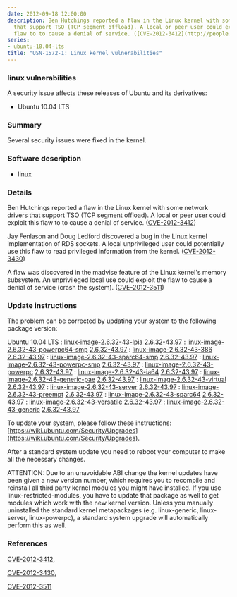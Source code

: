 ```yaml
---
date: 2012-09-18 12:00:00
description: Ben Hutchings reported a flaw in the Linux kernel with some network drivers
  that support TSO (TCP segment offload). A local or peer user could exploit this
  flaw to to cause a denial of service. ([CVE-2012-3412](http://people.ubuntu.com/~ubuntu-security/cve/CVE-2012-3412))
series:
- ubuntu-10.04-lts
title: "USN-1572-1: Linux kernel vulnerabilities"
---
```


### linux vulnerabilities

A security issue affects these releases of Ubuntu and its derivatives:

* Ubuntu 10.04 LTS

### Summary

Several security issues were fixed in the kernel. 

### Software description

* linux 

### Details

Ben Hutchings reported a flaw in the Linux kernel with some network drivers that support TSO (TCP segment offload). A local or peer user could exploit this flaw to to cause a denial of service. ([CVE-2012-3412](http://people.ubuntu.com/~ubuntu-security/cve/CVE-2012-3412))

Jay Fenlason and Doug Ledford discovered a bug in the Linux kernel implementation of RDS sockets. A local unprivileged user could potentially use this flaw to read privileged information from the kernel. ([CVE-2012-3430](http://people.ubuntu.com/~ubuntu-security/cve/CVE-2012-3430))

A flaw was discovered in the madvise feature of the Linux kernel&#39;s memory subsystem. An unprivileged local use could exploit the flaw to cause a denial of service (crash the system). ([CVE-2012-3511](http://people.ubuntu.com/~ubuntu-security/cve/CVE-2012-3511)) 

### Update instructions

The problem can be corrected by updating your system to the following package version:

Ubuntu 10.04 LTS
 : [linux-image-2.6.32-43-lpia](https://launchpad.net/ubuntu/+source/linux) <span> [2.6.32-43.97](https://launchpad.net/ubuntu/+source/linux/2.6.32-43.97) </span> 
 : [linux-image-2.6.32-43-powerpc64-smp](https://launchpad.net/ubuntu/+source/linux) <span> [2.6.32-43.97](https://launchpad.net/ubuntu/+source/linux/2.6.32-43.97) </span> 
 : [linux-image-2.6.32-43-386](https://launchpad.net/ubuntu/+source/linux) <span> [2.6.32-43.97](https://launchpad.net/ubuntu/+source/linux/2.6.32-43.97) </span> 
 : [linux-image-2.6.32-43-sparc64-smp](https://launchpad.net/ubuntu/+source/linux) <span> [2.6.32-43.97](https://launchpad.net/ubuntu/+source/linux/2.6.32-43.97) </span> 
 : [linux-image-2.6.32-43-powerpc-smp](https://launchpad.net/ubuntu/+source/linux) <span> [2.6.32-43.97](https://launchpad.net/ubuntu/+source/linux/2.6.32-43.97) </span> 
 : [linux-image-2.6.32-43-powerpc](https://launchpad.net/ubuntu/+source/linux) <span> [2.6.32-43.97](https://launchpad.net/ubuntu/+source/linux/2.6.32-43.97) </span> 
 : [linux-image-2.6.32-43-ia64](https://launchpad.net/ubuntu/+source/linux) <span> [2.6.32-43.97](https://launchpad.net/ubuntu/+source/linux/2.6.32-43.97) </span> 
 : [linux-image-2.6.32-43-generic-pae](https://launchpad.net/ubuntu/+source/linux) <span> [2.6.32-43.97](https://launchpad.net/ubuntu/+source/linux/2.6.32-43.97) </span> 
 : [linux-image-2.6.32-43-virtual](https://launchpad.net/ubuntu/+source/linux) <span> [2.6.32-43.97](https://launchpad.net/ubuntu/+source/linux/2.6.32-43.97) </span> 
 : [linux-image-2.6.32-43-server](https://launchpad.net/ubuntu/+source/linux) <span> [2.6.32-43.97](https://launchpad.net/ubuntu/+source/linux/2.6.32-43.97) </span> 
 : [linux-image-2.6.32-43-preempt](https://launchpad.net/ubuntu/+source/linux) <span> [2.6.32-43.97](https://launchpad.net/ubuntu/+source/linux/2.6.32-43.97) </span> 
 : [linux-image-2.6.32-43-sparc64](https://launchpad.net/ubuntu/+source/linux) <span> [2.6.32-43.97](https://launchpad.net/ubuntu/+source/linux/2.6.32-43.97) </span> 
 : [linux-image-2.6.32-43-versatile](https://launchpad.net/ubuntu/+source/linux) <span> [2.6.32-43.97](https://launchpad.net/ubuntu/+source/linux/2.6.32-43.97) </span> 
 : [linux-image-2.6.32-43-generic](https://launchpad.net/ubuntu/+source/linux) <span> [2.6.32-43.97](https://launchpad.net/ubuntu/+source/linux/2.6.32-43.97) </span> 

To update your system, please follow these instructions: [https://wiki.ubuntu.com/Security/Upgrades](https://wiki.ubuntu.com/Security/Upgrades).

After a standard system update you need to reboot your computer to make all the necessary changes.

ATTENTION: Due to an unavoidable ABI change the kernel updates have been given a new version number, which requires you to recompile and reinstall all third party kernel modules you might have installed. If you use linux-restricted-modules, you have to update that package as well to get modules which work with the new kernel version. Unless you manually uninstalled the standard kernel metapackages (e.g. linux-generic, linux-server, linux-powerpc), a standard system upgrade will automatically perform this as well. 

### References

 [CVE-2012-3412](http://people.ubuntu.com/~ubuntu-security/cve/CVE-2012-3412), 

 [CVE-2012-3430](http://people.ubuntu.com/~ubuntu-security/cve/CVE-2012-3430), 

 [CVE-2012-3511](http://people.ubuntu.com/~ubuntu-security/cve/CVE-2012-3511)

